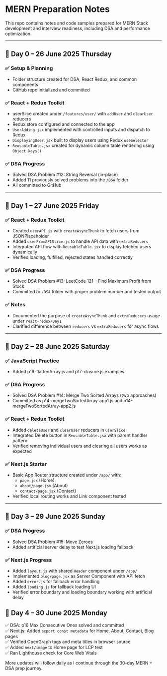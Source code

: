 # MERN Preparation Notes

This repo contains notes and code samples prepared for MERN Stack development and interview readiness, including DSA and performance optimization.

---

## 📅 Day 0 – 26 June 2025 Thursday

### ✅ Setup & Planning
- Folder structure created for DSA, React Redux, and common components
- GitHub repo initialized and committed

### ✅ React + Redux Toolkit
- userSlice created under `/features/user/` with `addUser` and `clearUser` reducers
- Redux store configured and connected to the app
- `UserAdding.jsx` implemented with controlled inputs and dispatch to Redux
- `DisplayingUser.jsx` built to display users using Redux `useSelector`
- `ReusableTable.jsx` created for dynamic column table rendering using `Object.keys()`

### ✅ DSA Progress
- Solved DSA Problem #12: String Reversal (in-place)
- Added 11 previously solved problems into the `/DSA` folder
- All committed to GitHub

---


## 📅 Day 1 – 27 June 2025 Friday

### ✅ React + Redux Toolkit
- Created `userAPI.js` with `createAsyncThunk` to fetch users from JSONPlaceholder
- Added `userFromAPISlice.js` to handle API data with `extraReducers`
- Integrated API flow with `ReusableTable.jsx` to display fetched users dynamically
- Verified loading, fulfilled, rejected states handled correctly

### ✅ DSA Progress
- Solved DSA Problem #13: LeetCode 121 – Find Maximum Profit from Stock
- Committed to `/DSA` folder with proper problem number and tested output

### ✅ Notes
- Documented the purpose of `createAsyncThunk` and `extraReducers` usage under `react-redux/Day1`
- Clarified difference between `reducers` vs `extraReducers` for async flows

---

## 📅 Day 2 – 28 June 2025 Saturday

### ✅ JavaScript Practice
- Added p16-flattenArray.js and p17-closure.js examples

### ✅ DSA Progress
- Solved DSA Problem #14: Merge Two Sorted Arrays (two approaches)
- Committed as p14-mergeTwoSortedArray-app1.js and p14-mergeTwoSortedArray-app2.js

### ✅ React + Redux Toolkit
- Added `deleteUser` and `clearUser` reducers in `userSlice`
- Integrated Delete button in `ReusableTable.jsx` with parent handler pattern
- Verified removing individual users and clearing all users works as expected

### ✅ Next.js Starter
- Basic App Router structure created under `/app/` with:
  - `page.jsx` (Home)
  - `about/page.jsx` (About)
  - `contact/page.jsx` (Contact)
- Verified local routing works and Link component tested

---

## 📅 Day 3 – 29 June 2025 Sunday

### ✅ DSA Progress
- Solved DSA Problem #15: Move Zeroes
- Added artificial server delay to test Next.js loading fallback

### ✅ Next.js Progress
- Added `layout.js` with shared `Header` component under `/app/`
- Implemented `blog/page.jsx` as Server Component with API fetch
- Added `error.js` for fallback error handling
- Added `loading.js` for fallback loading UI
- Verified error boundary and loading boundary working with artificial delay

## 📅 Day 4 – 30 June 2025 Monday

✅ DSA: p16 Max Consecutive Ones solved and committed  
✅ Next.js: Added `export const metadata` for Home, About, Contact, Blog pages  
✅ Verified OpenGraph tags and meta titles in browser source  
✅ Added `next/image` to Home page for LCP test  
✅ Ran Lighthouse check for Core Web Vitals


More updates will follow daily as I continue through the 30-day MERN + DSA prep journey.